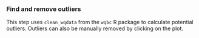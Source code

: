 ### Find and remove outliers

This step uses `clean_wqdata` from the `wqbc` R package to calculate potential outliers. Outliers can also be manually removed by clicking on the plot. 
